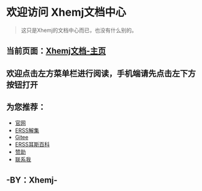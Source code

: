# 欢迎访问 **Xhemj文档中心**
> 这只是Xhemj的文档中心而已，也没有什么别的。
## 当前页面：[Xhemj文档-主页](/)
## 欢迎点击左方菜单栏进行阅读，手机端请先点击左下方按钮打开
## 为您推荐：
* [官网](/)
* [ERSS解集](/Solve/)  
* [Gitee](https://gitee.com/xhemj)
* [ERSS耳斯百科](/ERSS-Wiki/)
* [赞助](/p/pay)
* [联系我](mailto:xhemj2680@163.com)

## -BY：Xhemj-
<div id="social-share" style="text-align: center;">
<link rel="stylesheet" href="https://cdnjs.cloudflare.com/ajax/libs/social-share.js/1.0.16/css/share.min.css">
<div class="social-share" data-sites="qq,qzone,wechat,weibo,facebook,twitter" data-image="https://xhemj.gitee.io/logo.png" data-wechat-qrcode-title="分享" data-wechat-qrcode-helper="使用微信扫一扫分享" data-url="https://xhemj.gitee.io/books/" data-title="Xhemj文档中心"></div>
<script type="text/javascript" src="https://cdnjs.cloudflare.com/ajax/libs/social-share.js/1.0.16/js/social-share.min.js"></script>
</div>
